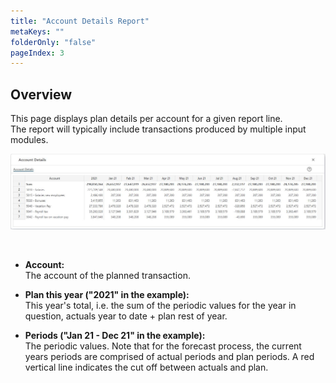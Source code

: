 ```yaml
---
title: "Account Details Report"
metaKeys: ""
folderOnly: "false"
pageIndex: 3
---
```


## Overview
This page displays plan details per account for a given report line.<br/>
The report will typically include transactions produced by multiple input modules.
<br/>

![](img/plan-overview-account-details.JPG)

<br/>

- **Account:**<br/>
The account of the planned transaction.

- **Plan this year ("2021" in the example):**<br/>
This year's total, i.e. the sum of the periodic values for the year in question, actuals year to date + plan rest of year.

- **Periods ("Jan 21 - Dec 21" in the example):**<br/>
The periodic values. Note that for the forecast process, the current years periods are comprised of actual periods and plan periods. A red vertical line indicates the cut off between actuals and plan.


<br/>

